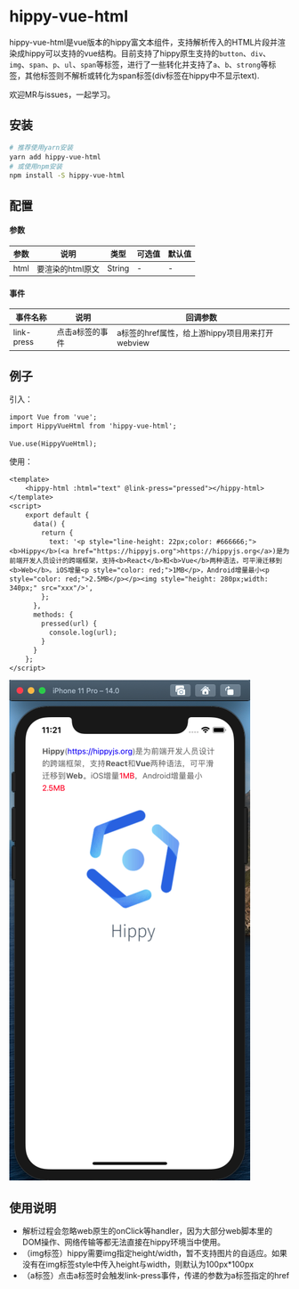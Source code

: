 
# hippy-vue-html
hippy-vue-html是vue版本的hippy富文本组件，支持解析传入的HTML片段并渲染成hippy可以支持的vue结构。目前支持了hippy原生支持的`button`、`div`、`img`、`span`、`p`、`ul`、`span`等标签，进行了一些转化并支持了`a`、`b`、`strong`等标签，其他标签则不解析或转化为span标签(div标签在hippy中不显示text).

欢迎MR与issues，一起学习。

## 安装
```bash
# 推荐使用yarn安装
yarn add hippy-vue-html
# 或使用npm安装
npm install -S hippy-vue-html
```

## 配置
#### 参数

| 参数 | 说明             | 类型   | 可选值 | 默认值 |
| ---- | ---------------- | ------ | ------ | ------ |
| html | 要渲染的html原文 | String | -      | -      |

#### 事件

| 事件名称   | 说明            | 回调参数                                        |
| ---------- | --------------- | ----------------------------------------------- |
| link-press | 点击a标签的事件 | a标签的href属性，给上游hippy项目用来打开webview |

## 例子
引入：
```vue
import Vue from 'vue';
import HippyVueHtml from 'hippy-vue-html';

Vue.use(HippyVueHtml);
```
使用：
```vue
<template>
    <hippy-html :html="text" @link-press="pressed"></hippy-html>
</template>
<script>
    export default {
      data() {
        return {
          text: '<p style="line-height: 22px;color: #666666;"><b>Hippy</b>(<a href="https://hippyjs.org">https://hippyjs.org</a>)是为前端开发人员设计的跨端框架，支持<b>React</b>和<b>Vue</b>两种语法，可平滑迁移到<b>Web</b>。iOS增量<p style="color: red;">1MB</p>，Android增量最小<p style="color: red;">2.5MB</p></p><img style="height: 280px;width: 340px;" src="xxx"/>',
        };
      },
      methods: {
        pressed(url) {
          console.log(url);
        }
      }
    };
</script>
```
![](./picture.png)

## 使用说明
- 解析过程会忽略web原生的onClick等handler，因为大部分web脚本里的DOM操作、网络传输等都无法直接在hippy环境当中使用。
- （img标签）hippy需要img指定height/width，暂不支持图片的自适应。如果没有在img标签style中传入height与width，则默认为100px*100px
- （a标签）点击a标签时会触发link-press事件，传递的参数为a标签指定的href
